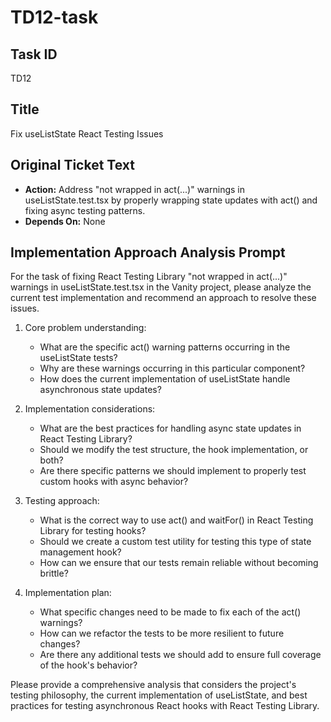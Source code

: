 # TD12-task

## Task ID

TD12

## Title

Fix useListState React Testing Issues

## Original Ticket Text

- **Action:** Address "not wrapped in act(...)" warnings in useListState.test.tsx by properly wrapping state updates with act() and fixing async testing patterns.
- **Depends On:** None

## Implementation Approach Analysis Prompt

For the task of fixing React Testing Library "not wrapped in act(...)" warnings in useListState.test.tsx in the Vanity project, please analyze the current test implementation and recommend an approach to resolve these issues.

1. Core problem understanding:

   - What are the specific act() warning patterns occurring in the useListState tests?
   - Why are these warnings occurring in this particular component?
   - How does the current implementation of useListState handle asynchronous state updates?

2. Implementation considerations:

   - What are the best practices for handling async state updates in React Testing Library?
   - Should we modify the test structure, the hook implementation, or both?
   - Are there specific patterns we should implement to properly test custom hooks with async behavior?

3. Testing approach:

   - What is the correct way to use act() and waitFor() in React Testing Library for testing hooks?
   - Should we create a custom test utility for testing this type of state management hook?
   - How can we ensure that our tests remain reliable without becoming brittle?

4. Implementation plan:
   - What specific changes need to be made to fix each of the act() warnings?
   - How can we refactor the tests to be more resilient to future changes?
   - Are there any additional tests we should add to ensure full coverage of the hook's behavior?

Please provide a comprehensive analysis that considers the project's testing philosophy, the current implementation of useListState, and best practices for testing asynchronous React hooks with React Testing Library.
